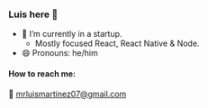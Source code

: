 
### Luis here 👋

- 🔭 I’m currently in a startup. 
  - Mostly focused React, React Native & Node.
- 😄 Pronouns: he/him

#### How to reach me:

📧 mrluismartinez07@gmail.com
